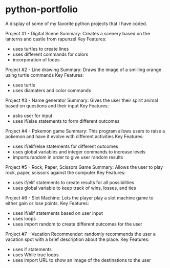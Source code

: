 # python-portfolio
A display of some of my favorite python projects that I have coded.

Project #1 - Digital Scene
Summary: Creates a scenery based on the lanterns and castle from rapunzel
Key Features:
- uses turtles to create lines
- uses different commands for colors
- incorporation of loops

Project #2 - Line drawing
Summary: Draws the image of a smilling orange using turtle commands
Key Features:
- uses turtle
- uses diamaters and color commands

Project #3 - Name generator
Summary: Gives the user their spirit animal based on questions and their input
Key Features: 
- asks user for input
- uses if/else statements to form different outcomes

Project #4 - Pokemon game
Summary: This program allows users to raise a pokemon and have it evolve with different activities
Key Features:
- uses if/elif/else statements for different outcomes
- uses global variables and integer commands to increase levels
- imports random in order to give user random results

Project #5 - Rock, Paper, Scissors Game
Summary: Allows the user to play rock, paper, scissors against the computer
Key Features:
- uses if/elif statements to create results for all possibilities
- uses global variable to keep track of wins, losses, and ties

Project #6 - Slot Machine: Lets the player play a slot machine game to either gain or lose points.
Key Features:
- uses if/elif statements based on user input
- uses loops
- uses import random to create different outcomes for the user

Project #7 - Vacation Recommender: randomly recommends the user a vacation spot with a brief description about the place.
Key Features:
- uses if statements
- uses While true loops
- uses import URL to show an image of the destinations to the user
